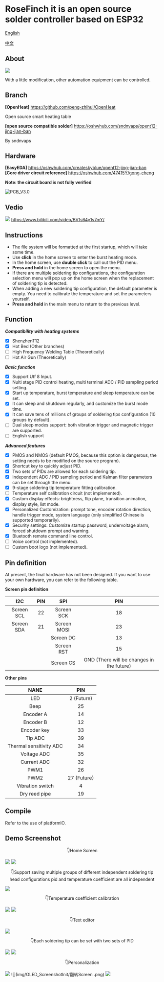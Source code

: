 # RoseFinch it is an open source solder controller based on ESP32

[English](README.md)

[中文](README_cn.md)

## About

![](img/Logo.png)

With a little modification, other automation equipment can be controlled.

## Branch

    
**[OpenHeat]** <https://github.com/peng-zhihui/OpenHeat>

Open source smart heating table

**[open source compatible solder]** <https://oshwhub.com/sndnvaps/opent12-jing-jian-ban>

By sndnvaps

## Hardware

**[EasyEDA]** https://oshwhub.com/createskyblue/opent12-jing-jian-ban  
**[Core driver circuit reference]** https://oshwhub.com/47415Y/gong-cheng

**Note: the circuit board is not fully verified**

![PCB_V3.0](img/readme/PCB3.0.jpg)

## Vedio

![](img/OLED_ScreenshotInit/爆发.png)
<https://www.bilibili.com/video/BV1s64y1v7mY/>

## Instructions

- The file system will be formatted at the first startup, which will take some time.
- Use **click** in the home screen to enter the burst heating mode.
- In the home screen, use **double click** to call out the PID menu.
- **Press and hold**  in the home screen to open the menu.
- If there are multiple soldering tip configurations, the configuration selection menu will pop up on the home screen when the replacement of soldering tip is detected.
- When adding a new soldering tip configuration, the default parameter is empty. You need to calibrate the temperature and set the parameters yourself.
- **Press and hold** in the main menu to return to the previous level.


## Function

***Compatibility with heating systems***

- [x] ShenzhenT12
- [x] Hot Bed                          (Other branches)
- [ ] High Frequency Welding Table     (Theoretically)
- [ ] Hot Air Gun                      (Theoretically)

***Basic function***

- [x] Support Utf 8 Input.
- [x] Nulti stage PID control heating, multi terminal ADC / PID sampling period setting.
- [x] Start up temperature, burst temperature and sleep temperature can be set.
- [x] It can sleep and shutdown regularly, and customize the burst mode time.
- [x] It can save tens of millions of groups of soldering tips configuration (10 groups by default).
- [ ] Dual sleep modes support: both vibration trigger and magnetic trigger are supported.
- [ ] English support

***Advanced features***

- [x] PMOS and NMOS (default PMOS, because this option is dangerous, the setting needs to be modified on the source program).
- [x] Shortcut key to quickly adjust PID.
- [x] Two sets of PIDs are allowed for each soldering tip.
- [x] Independent ADC / PID sampling period and Kalman filter parameters can be set through the menu.
- [x] 9-stage soldering tip temperature fitting calibration.
- [ ] Temperature self calibration circuit (not implemented).
- [x] Custom display effects: brightness, flip plane, transition animation, display style, list mode.
- [x] Personalized Customization: prompt tone, encoder rotation direction, handle trigger mode, system language (only simplified Chinese is supported temporarily).
- [x] Security settings: Customize startup password, undervoltage alarm, forced shutdown prompt and warning.
- [x] Bluetooth remote command line control.
- [ ] Voice control (not implemented).
- [ ] Custom boot logo (not implemented).

## Pin definition

At present, the final hardware has not been designed. If you want to use your own hardware, you can refer to the following table.

**Screen pin definition**

| I2C | PIN | SPI | PIN |
| :-----: | :----: | :-----: | :----: |
| Screen SCL | 22 | Screen SCK  | 18 |
| Screen SDA | 21 |Screen MOSI | 23 |
|||Screen DC   | 13 |
|||Screen RST  | 15 |
|||Screen CS   | GND (There will be changes in the future)|

**Other pins**

| NANE | PIN |
| :-----: | :----: |
|LED|2 (Future)|
|Beep|25|
|Encoder A|14|
|Encoder B|12|
|Encoder key|33|
|Tip ADC|39|
|Thermal sensitivity ADC|34|
|Voltage ADC|35|
|Current ADC|32|
|PWM1|26|
|PWM2|27 (Future)|
|Vibration switch|4|
|Dry reed pipe|19|

## Compile
Refer to the use of platformIO.

## Demo Screenshot

<center>👇Home Screen</center>

![](img/OLED_ScreenshotInit/加热.png)
![](img/OLED_ScreenshotInit/错误.png)

<center>👇Support saving multiple groups of different independent soldering tip head configurations pid and temperature coefficient are all independent</center>

![](img/OLED_ScreenshotInit/配置列表.png)

<center>👇Temperature coefficient calibration</center>

![](img/OLED_ScreenshotInit/温度系数.png)
![](img/OLED_ScreenshotInit/校准页面.png)

<center>👇Text editor</center>

![](img/OLED_ScreenshotInit/重命名.png)

<center>👇Each soldering tip can be set with two sets of PID</center>

![](img/OLED_ScreenshotInit/PID.png)
![](img/OLED_ScreenshotInit/修改PID.png)

<center>👇Personalization</center>

![](img/OLED_ScreenshotInit/温度场景.png)
![](img/OLED_ScreenshotInit/翻转Screen .png)
![](img/OLED_ScreenshotInit/密码输入.png)